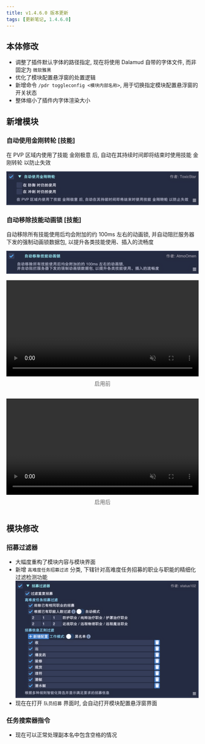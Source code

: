 ```yaml
---
title: v1.4.6.0 版本更新
tags: [更新笔记, 1.4.6.0]
---
```


## 本体修改

- 调整了插件默认字体的路径指定, 现在将使用 Dalamud 自带的字体文件, 而非固定为 `微软雅黑`
- 优化了模块配置悬浮窗的处置逻辑
- 新增命令 `/pdr toggleconfig <模块内部名称>`, 用于切换指定模块配置悬浮窗的开关状态
- 整体缩小了插件内字体渲染大小

## 新增模块

### 自动使用金刚转轮 [技能]

在 PVP 区域内使用了技能 金刚极意 后, 自动在其持续时间即将结束时使用技能 金刚转轮 以防止失效

![AutoUseEarthsReply](/assets/Changelog/1.4.6.0/AutoUseEarthsReply.png)

### 自动移除技能动画锁 [技能]

自动移除所有技能使用后均会附加的约 100ms 左右的动画锁, 并自动阻拦服务器下发的强制动画锁数据包, 以提升各类技能使用、插入的流畅度

![AutoRemoveAnimationLockPunishment-Config](/assets/Changelog/1.4.6.0/AutoRemoveAnimationLockPunishment-Config.png)

<div style="display: flex; gap: 1rem; justify-content: center; flex-wrap: wrap;">
  <div style="flex: 1 1 45%; min-width: 280px;">
    <video autoplay loop muted playsinline 
           style="width: 100%; max-width: 600px; display: block; margin: auto;">
      <source src="/assets/Changelog/1.4.6.0/AutoRemoveAnimationLockPunishment-Before.mp4" type="video/mp4">
    </video>
    <p style="text-align: center; color: #666; margin-top: 0.5rem;">启用前</p>
  </div>
  <div style="flex: 1 1 45%; min-width: 280px;">
    <video autoplay loop muted playsinline 
           style="width: 100%; max-width: 600px; display: block; margin: auto;">
      <source src="/assets/Changelog/1.4.6.0/AutoRemoveAnimationLockPunishment-After.mp4" type="video/mp4">
    </video>
    <p style="text-align: center; color: #666; margin-top: 0.5rem;">启用后</p>
  </div>
</div>

## 模块修改

### 招募过滤器

- 大幅度重构了模块内容与模块界面
- 新增 `高难度任务招募过滤` 分类, 下辖针对高难度任务招募的职业与职能的精细化过滤检测功能
![PartyFinderFilter](/assets/Changelog/1.4.6.0/PartyFinderFilter.png)
- 现在在打开 `队员招募` 界面时, 会自动打开模块配置悬浮窗界面

### 任务搜索器指令

- 现在可以正常处理副本名中包含空格的情况